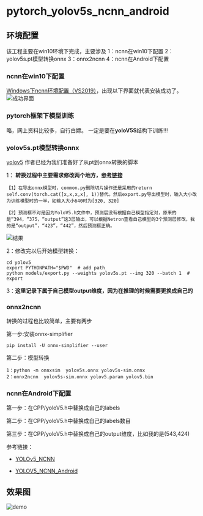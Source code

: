 # pytorch_yolov5s_ncnn_android

## 环境配置
该工程主要在win10环境下完成，主要涉及
1：ncnn在win10下配置
2：yolov5s.pt模型转换onnx
3：onnx2ncnn
4：ncnn在Android下配置

### ncnn在win10下配置
[Windows下ncnn环境配置（VS2019）](https://blog.csdn.net/qq_36890370/article/details/104966786)，出现以下界面就代表安装成功了。
![成功界面](https://github.com/zlszhonglongshen/YOLO_NCNN_Android_demo/blob/master/pytorch_yolov5s_ncnn_android/ncnn%E9%85%8D%E7%BD%AE.png)

### pytorch框架下模型训练
略，网上资料比较多，自行白嫖。
一定是要在**yoloV5S**结构下训练!!!

### yolov5s.pt模型转换onnx
[yolov5](https://github.com/ultralytics/yolov5) 
作者已经为我们准备好了从pt到onnx转换的脚本

1： **转换过程中主要需求修改两个地方，[参考链接](https://github.com/sunnyden/YOLOV5_NCNN_Android/issues/3#issuecomment-668028381)**
```
【1】在导出onnx模型时，common.py删除切片操作还是采用的return self.conv(torch.cat([x,x,x,x], 1))替代。然后export.py导出模型时，输入大小改为训练模型时的一半，如输入大小640时为[320, 320]

【2】预测框不对是因为YoloV5.h文件中，预测层没有根据自己模型指定对，原来的是“394，“375，“output”这3层输出，可以根据Netron查看自己模型的3个预测层修改，我的是“output”，“423”，“442”，然后预测框正确。
```
![结果](https://github.com/zlszhonglongshen/YOLO_NCNN_Android_demo/blob/master/pytorch_yolov5s_ncnn_android/ncnn%E8%BD%AC%E6%8D%A2%E6%88%90%E5%8A%9F%E5%9B%BE.png)

2：修改完以后开始模型转换：
```
cd yolov5
export PYTHONPATH="$PWD"  # add path
python models/export.py --weights yolov5s.pt --img 320 --batch 1  # export
```
3：**这里记录下属于自己模型output维度，因为在推理的时候需要更换成自己的**

### onnx2ncnn
转换的过程也比较简单，主要有两步

第一步:安装onnx-simplifier
```
pip install -U onnx-simplifier --user
```
第二步：模型转换
```
1：python -m onnxsim  yolov5s.onnx yolov5s-sim.onnx
2：onnx2ncnn  yolov5s-sim.onnx yolov5.param yolov5.bin
```

### ncnn在Android下配置
第一步：在CPP/yoloV5.h中替换成自己的labels

第二步：在CPP/yoloV5.h中替换成自己的labels数目

第三步：在CPP/yoloV5.h中替换成自己的output维度，比如我的是(543,424)

参考链接：

* [YOLOv5_NCNN](https://github.com/WZTENG/YOLOv5_NCNN)

* [YOLOV5_NCNN_Android](https://github.com/sunnyden/YOLOV5_NCNN_Android)

## 效果图
![demo](https://github.com/zlszhonglongshen/YOLO_NCNN_Android_demo/blob/master/pytorch_yolov5s_ncnn_android/yolo5s.png)